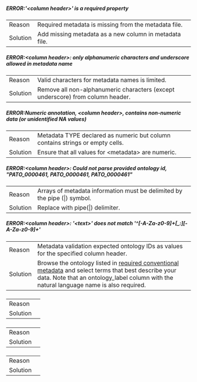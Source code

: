 ##### ERROR:'\<column header\>' is a required property
| | |
| --- | --- |
| Reason | Required metadata is missing from the metadata file. |
| Solution | Add missing metadata as a new column in metadata file.|
  
##### ERROR:\<column header\>: only alphanumeric characters and underscore allowed in metadata name
| | |
| --- | --- |
|  Reason  | Valid characters for metadata names is limited. |
|  Solution  | Remove all non-alphanumeric characters (except underscore) from column header. |
 
##### ERROR:Numeric annotation, \<column header\>, contains non-numeric data (or unidentified NA values)
| | |
| --- | --- |
|  Reason  | Metadata TYPE declared as numeric but column contains strings or empty cells. |
|  Solution  | Ensure that all values for \<metadata\> are numeric. |
   
##### ERROR:\<column header\>: Could not parse provided ontology id, "PATO_0000461, PATO_0000461, PATO_0000461"
| | |
| --- | --- |
|  Reason  | Arrays of metadata information must be delimited by the pipe (\|) symbol. |
|  Solution  | Replace with pipe(\|) delimiter. |
  
##### ERROR:\<column header\>: '\<text\>' does not match '\^[-A-Za-z0-9]+[_:][-A-Za-z0-9]+' 
| | |
| --- | --- |
|  Reason  | Metadata validation expected ontology IDs as values for the specified column header. |
|  Solution  | Browse the ontology listed in [required conventional metadata](https://github.com/broadinstitute/single_cell_portal/wiki/Metadata-File#required-conventional-metadata) and select terms that best describe your data. Note that an ontology_label column with the natural language name is also required. |

##### 
| | |
| --- | --- |
|  Reason  |  |
|  Solution  |  |

##### 
| | |
| --- | --- |
|  Reason  |  |
|  Solution  |  |

##### 
| | |
| --- | --- |
|  Reason  |  |
|  Solution  |  |
